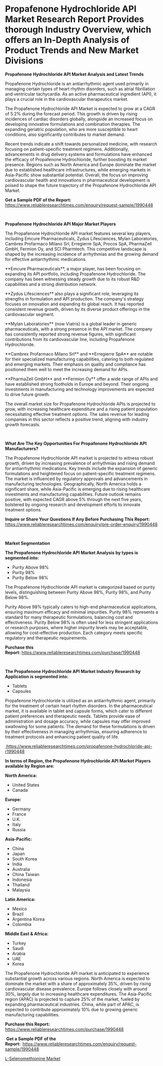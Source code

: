 <p><h1>Propafenone Hydrochloride API Market Research Report Provides thorough Industry Overview, which offers an In-Depth Analysis of Product Trends and New Market Divisions</h1></p><p><strong>Propafenone Hydrochloride API Market Analysis and Latest Trends</strong></p>
<p><p>Propafenone Hydrochloride is an antiarrhythmic agent used primarily in managing certain types of heart rhythm disorders, such as atrial fibrillation and ventricular tachycardia. As an active pharmaceutical ingredient (API), it plays a crucial role in the cardiovascular therapeutics market.</p><p>The Propafenone Hydrochloride API Market is expected to grow at a CAGR of 5.2% during the forecast period. This growth is driven by rising incidences of cardiac disorders globally, alongside an increased focus on developing innovative formulations and combination therapies. The expanding geriatric population, who are more susceptible to heart conditions, also significantly contributes to market demand.</p><p>Recent trends indicate a shift towards personalized medicine, with research focusing on patient-specific treatment regimens. Additionally, advancements in drug delivery systems and formulations have enhanced the efficacy of Propafenone Hydrochloride, further boosting its market presence. Regions such as North America and Europe dominate the market due to established healthcare infrastructures, while emerging markets in Asia-Pacific show substantial potential. Overall, the focus on improving cardiovascular health and innovations in pharmaceutical development is poised to shape the future trajectory of the Propafenone Hydrochloride API Market.</p></p>
<p><strong>Get a Sample PDF of the Report:&nbsp;</strong> <a href="https://www.reliableresearchtimes.com/enquiry/request-sample/1990448?utm_campaign=1933&utm_medium=2&utm_source=Github&utm_content=ia&utm_term=05022025&utm_id=propafenone-hydrochloride-api">https://www.reliableresearchtimes.com/enquiry/request-sample/1990448</a></p>
<p>&nbsp;</p>
<p><strong>Propafenone Hydrochloride API Major Market Players</strong></p>
<p><p>The Propafenone Hydrochloride API market features several key players, including Emcure Pharmaceuticals, Zydus Lifesciences, Mylan Laboratories, Cambrex Profarmaco Milano Srl, Erregierre SpA, Procos SpA, PharmaZell GmbH, Fermion Oy, and SCI Pharmtech. This competitive landscape is shaped by the increasing incidence of arrhythmias and the growing demand for effective antiarrhythmic medications.</p><p>**Emcure Pharmaceuticals**, a major player, has been focusing on expanding its API portfolio, including Propafenone Hydrochloride. The company has been witnessing steady growth due to its robust R&D capabilities and a strong distribution network.</p><p>**Zydus Lifesciences** also plays a significant role, leveraging its strengths in formulation and API production. The company's strategy focuses on innovation and expanding its global reach. It has reported consistent revenue growth, driven by its diverse product offerings in the cardiovascular segment.</p><p>**Mylan Laboratories** (now Viatris) is a global leader in generic pharmaceuticals, with a strong presence in the API market. The company has consistently reported strong revenue figures, with significant contributions from its cardiovascular line, including Propafenone Hydrochloride.</p><p>**Cambrex Profarmaco Milano Srl** and **Erregierre SpA** are notable for their specialized manufacturing capabilities, catering to both regulated and emerging markets. Their emphasis on quality and compliance has positioned them well to meet the increasing demand for APIs.</p><p>**PharmaZell GmbH** and **Fermion Oy** offer a wide range of APIs and have established strong footholds in Europe and beyond. Their ongoing investments in manufacturing and technology improvements are expected to drive future growth.</p><p>The overall market size for Propafenone Hydrochloride APIs is projected to grow, with increasing healthcare expenditure and a rising patient population necessitating effective treatment options. The sales revenue for leading companies in this sector reflects a positive trend, aligning with industry growth forecasts.</p></p>
<p>&nbsp;</p>
<p><strong>What Are The Key Opportunities For Propafenone Hydrochloride API Manufacturers?</strong></p>
<p><p>The Propafenone Hydrochloride API market is projected to witness robust growth, driven by increasing prevalence of arrhythmias and rising demand for antiarrhythmic medications. Key trends include the expansion of generic formulations and heightened focus on patient-specific treatment regimens. The market is influenced by regulatory approvals and advancements in manufacturing technologies. Geographically, North America holds a significant share, while Asia-Pacific is emerging due to rising healthcare investments and manufacturing capabilities. Future outlook remains positive, with expected CAGR above 5% through the next five years, bolstered by ongoing research and development efforts to innovate treatment options.</p></p>
<p><strong>Inquire or Share Your Questions If Any Before Purchasing This Report:</strong> <a href="https://www.reliableresearchtimes.com/enquiry/pre-order-enquiry/1990448?utm_campaign=1933&utm_medium=2&utm_source=Github&utm_content=ia&utm_term=05022025&utm_id=propafenone-hydrochloride-api">https://www.reliableresearchtimes.com/enquiry/pre-order-enquiry/1990448</a></p>
<p>&nbsp;</p>
<p><strong>Market Segmentation</strong></p>
<p><strong>The Propafenone Hydrochloride API Market Analysis by types is segmented into:</strong></p>
<p><ul><li>Purity Above 98%</li><li>Purity 98%</li><li>Purity Below 98%</li></ul></p>
<p><p>The Propafenone Hydrochloride API market is categorized based on purity levels, distinguishing between Purity Above 98%, Purity 98%, and Purity Below 98%. </p><p>Purity Above 98% typically caters to high-end pharmaceutical applications, ensuring maximum efficacy and minimal impurities. Purity 98% represents a standard for many therapeutic formulations, balancing cost and effectiveness. Purity Below 98% is often used for less stringent applications or research purposes, where higher impurity levels may be acceptable, allowing for cost-effective production. Each category meets specific regulatory and therapeutic requirements.</p></p>
<p><strong>Purchase this Report:&nbsp;</strong><a href="https://www.reliableresearchtimes.com/purchase/1990448?utm_campaign=1933&utm_medium=2&utm_source=Github&utm_content=ia&utm_term=05022025&utm_id=propafenone-hydrochloride-api">https://www.reliableresearchtimes.com/purchase/1990448</a></p>
<p>&nbsp;</p>
<p><strong>The Propafenone Hydrochloride API Market Industry Research by Application is segmented into:</strong></p>
<p><ul><li>Tablets</li><li>Capsules</li></ul></p>
<p><p>Propafenone Hydrochloride is utilized as an antiarrhythmic agent, primarily for the treatment of certain heart rhythm disorders. In the pharmaceutical market, it is available in tablet and capsule forms, which cater to different patient preferences and therapeutic needs. Tablets provide ease of administration and dosage accuracy, while capsules may offer improved swallowing for some patients. The demand for these formulations is driven by their effectiveness in managing arrhythmias, ensuring adherence to treatment protocols and enhancing patient quality of life.</p></p>
<p><a href="https://www.reliableresearchtimes.com/propafenone-hydrochloride-api-r1990448?utm_campaign=1933&utm_medium=2&utm_source=Github&utm_content=ia&utm_term=05022025&utm_id=propafenone-hydrochloride-api">&nbsp;https://www.reliableresearchtimes.com/propafenone-hydrochloride-api-r1990448</a></p>
<p><strong>In terms of Region, the Propafenone Hydrochloride API Market Players available by Region are:</strong></p>
<p>
    <p> <strong> North America: </strong>
        <ul>
            <li>United States</li>
            <li>Canada</li>
        </ul>
        </p> 
    <p> <strong> Europe: </strong>
        <ul>
            <li>Germany</li>
            <li>France</li>
            <li>U.K.</li>
            <li>Italy</li>
            <li>Russia</li>
        </ul>
        </p> 
    <p> <strong> Asia-Pacific: </strong>
        <ul>
            <li>China</li>
            <li>Japan</li>
            <li>South Korea</li>
            <li>India</li>
            <li>Australia</li>
            <li>China Taiwan</li>
            <li>Indonesia</li>
            <li>Thailand</li>
            <li>Malaysia</li>
        </ul>
        </p> 
    <p> <strong> Latin America: </strong>
        <ul>
            <li>Mexico</li>
            <li>Brazil</li>
            <li>Argentina Korea</li>
            <li>Colombia</li>
        </ul>
        </p> 
    <p> <strong> Middle East & Africa: </strong>
        <ul>
            <li>Turkey</li>
            <li>Saudi</li>
            <li>Arabia</li>
            <li>UAE</li>
            <li>Korea</li>
        </ul>
    </p>
    </p>
<p><p>The Propafenone Hydrochloride API market is anticipated to experience substantial growth across various regions. North America is expected to dominate the market with a share of approximately 35%, driven by rising cardiovascular disease prevalence. Europe follows closely with around 30%, largely due to increasing healthcare expenditures. The Asia-Pacific region (APAC) is projected to capture 25% of the market, fueled by expanding pharmaceutical industries. China, while part of APAC, is expected to contribute approximately 10% due to growing generic manufacturing capabilities.</p></p>
<p><strong>Purchase this Report: </strong><a href="https://www.reliableresearchtimes.com/purchase/1990448?utm_campaign=1933&utm_medium=2&utm_source=Github&utm_content=ia&utm_term=05022025&utm_id=propafenone-hydrochloride-api">https://www.reliableresearchtimes.com/purchase/1990448</a></p>
<p>&nbsp;<strong>Get a Sample PDF of the Report:&nbsp;&nbsp;</strong><a href="https://www.reliableresearchtimes.com/enquiry/request-sample/1990448?utm_campaign=1933&utm_medium=2&utm_source=Github&utm_content=ia&utm_term=05022025&utm_id=propafenone-hydrochloride-api">https://www.reliableresearchtimes.com/enquiry/request-sample/1990448</a></p>
<p><strong></strong></p>
<p><p><a href="https://github.com/nathandecarvalho/Market-Research-Report-List-5/blob/main/l-selenomethionine-market.md?utm_campaign=1933&utm_medium=2&utm_source=Github&utm_content=ia&utm_term=05022025&utm_id=propafenone-hydrochloride-api">L-Selenomethionine Market</a></p></p>